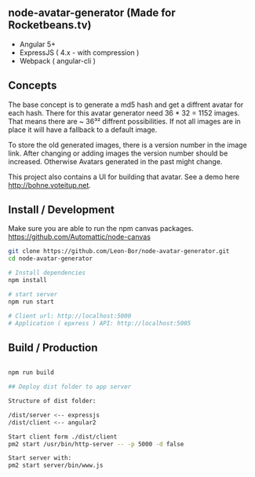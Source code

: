 ## node-avatar-generator (Made for Rocketbeans.tv)

- Angular 5+
- ExpressJS ( 4.x - with compression )
- Webpack ( angular-cli )

## Concepts

The base concept is to generate a md5 hash and get a diffrent avatar for each hash.
There for this avatar generator need 36 * 32 = 1152 images. That means there are ~ 36³² diffrent possibilities. If not all images are in place it will have a fallback to a default image. 

To store the old generated images, there is a version number in the image link. After changing or adding images the version number should be increased. Otherwise Avatars generated in the past might change.

This project also contains a UI for building that avatar. See a demo here http://bohne.voteitup.net.


## Install / Development

Make sure you are able to run the npm canvas packages.
https://github.com/Automattic/node-canvas
```bash
git clone https://github.com/Leon-Bor/node-avatar-generator.git
cd node-avatar-generator

# Install dependencies
npm install

# start server
npm run start

# Client url: http://localhost:5000
# Application ( epxress ) API: http://localhost:5005
```


## Build / Production

```bash

npm run build

## Deploy dist folder to app server

Structure of dist folder:

/dist/server <-- expressjs
/dist/client <-- angular2

Start client form ./dist/client
pm2 start /usr/bin/http-server -- -p 5000 -d false

Start server with:
pm2 start server/bin/www.js

```

